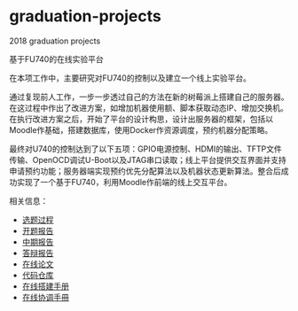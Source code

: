 # graduation-projects
2018 graduation projects

基于FU740的在线实验平台

  在本项工作中，主要研究对FU740的控制以及建立一个线上实验平台。

  通过复现前人工作，一步一步透过自己的方法在新的树莓派上搭建自己的服务器。在这过程中作出了改进方案，如增加机器使用额、脚本获取动态IP、增加交换机。在执行改进方案之后，开始了平台的设计构思，设计出服务器的框架，包括以Moodle作基础，搭建数据库，使用Docker作资源调度，预约机器分配策略。

  最终对U740的控制达到了以下五项：GPIO电源控制、HDMI的输出、TFTP文件传输、OpenOCD调试U-Boot以及JTAG串口读取；线上平台提供交互界面并支持申请预约功能；服务器端实现预约优先分配算法以及机器状态更新算法。整合后成功实现了一个基于FU740，利用Moodle作前端的线上交互平台。

相关信息：

- [选题过程](https://shimo.im/docs/ckyvdTXk3dD9ycrk?accessToken=eyJhbGciOiJIUzI1NiIsImtpZCI6ImRlZmF1bHQiLCJ0eXAiOiJKV1QifQ.eyJhdWQiOiJhY2Nlc3NfcmVzb3VyY2UiLCJleHAiOjE2NTUyNzQxODAsImZpbGVHVUlEIjoiSjlrV0pSallWeXFodkp5RCIsImlhdCI6MTY1NTI3Mzg4MCwidXNlcklkIjoxNTk4Njg4Nn0.ZfNJKcYFNOET-fqtZ_J5aYvWalZHuLnYCBOkWC5t0xs)
- [开题报告](https://github.com/nubbi3/graduation-projects/blob/2022-06-15/PPT/30%E8%99%9F%E7%AD%94%E8%BE%AFppt(%E6%9B%B4%E6%96%B0%E7%89%882).pptx)
- [中期报告](https://github.com/nubbi3/graduation-projects/blob/2022-06-15/PPT/6%E8%99%9F%E4%B8%AD%E6%9C%9F%E7%AD%94%E8%BE%AF(%E6%9B%B4%E6%96%B0%E7%89%88).pptx)
- [答辩报告](https://github.com/nubbi3/graduation-projects/blob/2022-06-15/PPT/8%E8%99%9F%E7%AD%94%E8%BE%AF.pptx)
- [在线论文](https://github.com/nubbi3/graduation-projects/blob/2022-06-15/Doc/%E5%9F%BA%E4%BA%8EFU740%E7%9A%84%E7%BA%BF%E4%B8%8A%E7%A1%AC%E4%BB%B6%E4%BA%A4%E4%BA%92%E5%AE%9E%E9%AA%8C%E5%B9%B3%E5%8F%B0%E5%BC%80%E5%8F%91.pdf)
- [代码仓库](https://github.com/nubbi3/graduation-projects/tree/2022-06-15/src)
- [在线搭建手册](https://github.com/nubbi3/graduation-projects/blob/2022-06-15/Log/FU740%E7%B7%9A%E4%B8%8A%E7%B3%BB%E7%B5%B1%E6%90%AD%E5%BB%BA%E6%96%87%E6%AA%94.pdf)
- [在线协调手冊](https://shimo.im/docs/rp3OVRG4Wdu9zzAm/)
